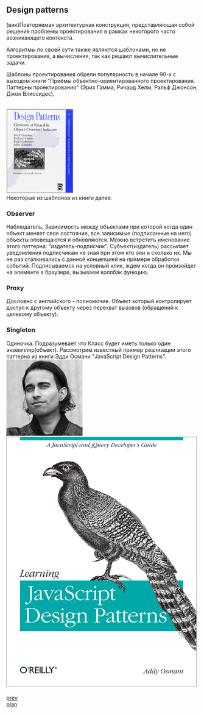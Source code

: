 <h2>Design patterns</h2>

<div>
(вик)Повторяемая архитектурная конструкция, представляющая собой
решение проблемы проектирования в рамках некоторого часто возникающего контекста.

<br/>

Алгоритмы по своей сути также являются шаблонами, но не проектирования,
а вычисления, так как решают вычислительные задачи.

Шаблоны проектирования обрели популярность в начале 90-х с выходом книги
"Приёмы объектно-ориентированного проектирования. Паттерны проектирования"
(Эрих Гамма, Ричард Хелм, Ральф Джонсон, Джон Влиссидес).

<br/>
<img src="./media/06-1.jpg" style="max-width: 35% !important;">

<br/>
Некоторые из шаблонов из книги далее.

</div>

<h3>Observer</h3>

<div>
Наблюдатель.
Зависимость между объектами при которой когда один объект меняет свое состояние,
все зависимые (подписанные на него) объекты оповещаются и обновляются.
Можно встретить именование этого паттерна: “издатель-подписчик”.
Субъект(издатель) рассылает уведомления подписчикам не зная при этом кто они и сколько их.
Мы не раз сталкивались с данной концепцией на примере обработки событий.
Подписываемся на условный клик, ждем когда он произойдет на элементе в
браузере, вызываем коллбэк функцию.
</div>

<h3>Proxy</h3>

<div>
Дословно с английского - полномочие.
Объект который контролирует доступ к другому объекту через перехват вызовов (обращений к целевому объекту).
</div>

<h3>Singleton</h3>

<div>
Одиночка.
Подразумевает что Класс будет иметь только один экземпляр(объект).
Рассмотрим известный пример реализации этого паттерна
из книги Эдди Османи "JavaScript Design Patterns".

<br/>
<img src="./media/06-2.jpg">

<br/>
<img src="./media/06-3.jpg">

</div>

<br/>
<a href="05.md">prev</a>
<br/>
<a href="00.md">plan</a>
